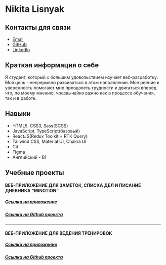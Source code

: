 # Nikita Lisnyak

## Контакты для связи

- [Email](lisnyaknikita@gmail.com)
- [GitHub](https://github.com/lisnyaknikita)
- [LinkedIn](https://www.linkedin.com/in/nlisnyak/)

## Краткая информация о себе

Я студент, который с большим удовольствием изучает веб-разработку. Моя цель - непрерывно развиваться в этом направлении. Мое рвение и уверенность помогают мне преодолеть трудности и двигаться вперед, что, по моему мнению, чрезвычайно важно как в процессе обучения, так и в работе.

## Навыки

- HTML5, CSS3, Sass(SCSS)
- JavaScript, TypeScript(базовый)
- ReactJS(Redux Toolkit + RTK Query)
- Tailwind CSS, Material UI, Chakra UI
- Git
- Figma
- Английский - В1

## Учебные проекты

#### ВЕБ-ПРИЛОЖЕНИЕ ДЛЯ ЗАМЕТОК, СПИСКА ДЕЛ И ПИСАНИЕ ДНЕВНИКА "MINOTION”

##### [Ссылка на приложение](https://mi-notion.netlify.app/)

##### [Ссылка на Github проекта](https://github.com/lisnyaknikita/mini-notion)

---

#### ВЕБ-ПРИЛОЖЕНИЕ ДЛЯ ВЕДЕНИЯ ТРЕНИРОВОК

##### [Ссылка на приложение](https://workout-log-orcin.vercel.app/)

##### [Ссылка на Github проекта](https://github.com/lisnyaknikita/workout-log)
